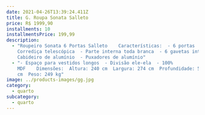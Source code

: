 ```yaml
---
date: 2021-04-26T13:39:24.411Z
title: G. Roupa Sonata Salleto
price: R$ 1999,90
installments: 10
installmentsPrice: 199,99
description:
  - "Roupeiro Sonata 6 Portas Salleto    Características:  - 6 portas  -
    Corrediça telescópica  - Parte interna toda branca  - 6 gavetas internas  -
    Cabideiro de alumínio  - Puxadores de alumínio"
  - "- Espaço para vestidos longos  - Divisão ele-ela  - 100%
    MDF    Dimensões:  Altura: 240 cm  Largura: 274 cm  Profundidade: 54
    cm  Peso: 249 kg"
image: ../products-images/gg.jpg
category:
  - quarto
subcategory:
  - quarto
---
```

